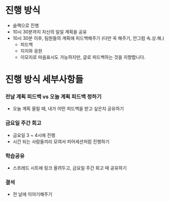 # 진행 방식

- 슬랙으로 진행
- 10시 30분까지 자신의 일일 계획을 공유
- 10시 30분 이후, 팀원들의 계획에 피드백해주기 (다만 꼭 해주기, 안그럼 속.상.해.)
    - 피드백
    - 지지와 응원
    - 이모지로 마음표시도 가능하지만, 글로 피드백하는 것을 지향합니다.

# 진행 방식 세부사항들

### 전날 계획 피드백 vs 오늘 계획 피드백 정하기

- 오늘 계획 올릴 때, 내가 어떤 피드백을 받고 싶은지 공유하기

### 금요일 주간 회고

- 금요일 3 ~ 4시에 진행
- 시간 되는 사람들끼리 모여서 피어세션처럼 진행하기

### 학습공유

- 스프레드 시트에 링크 올려두고, 금요일 주간 회고 때 공유하기

### 결석

- 전 날에 이야기해주기
